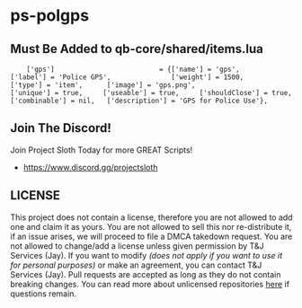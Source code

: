 # ps-polgps

## Must Be Added to qb-core/shared/items.lua

```-- TNJ-PolGPS
	['gps'] 						 = {['name'] = 'gps', 						['label'] = 'Police GPS', 				['weight'] = 1500, 		['type'] = 'item',		['image'] = 'gps.png', 					['unique'] = true, 	   ['useable'] = true, 	   ['shouldClose'] = true,	   ['combinable'] = nil,   ['description'] = 'GPS for Police Use'},
```

## Join The Discord!

Join Project Sloth Today for more GREAT Scripts!

* https://www.discord.gg/projectsloth

## LICENSE
This project does not contain a license, therefore you are not allowed to add one and claim it as yours. You are not allowed to sell this nor re-distribute it, if an issue arises, we will proceed to file a DMCA takedown request. You are not allowed to change/add a license unless given permission by T&J Services (Jay). If you want to modify _(does not apply if you want to use it for personal purposes)_ or make an agreement, you can contact T&J Services (Jay). Pull requests are accepted as long as they do not contain breaking changes. You can read more about unlicensed repositories [here](https://opensource.stackexchange.com/questions/1720/what-can-i-assume-if-a-publicly-published-project-has-no-license) if questions remain.

